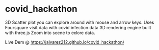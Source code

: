# covid_hackathon
3D Scatter plot you can explore around with mouse and arrow keys. Uses Foursquare visit data with covid infection data
3D rendering engine built with three.js
Zoom into scene to exlore data. 

Live Dem @ https://jalvarez212.github.io/covid_hackathon/
